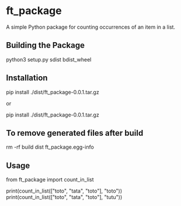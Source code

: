 # ft_package

A simple Python package for counting occurrences of an item in a list.

## Building the Package

python3 setup.py sdist bdist_wheel


## Installation

pip install ./dist/ft_package-0.0.1.tar.gz

or

pip install ./dist/ft_package-0.0.1.tar.gz


## To remove generated files after build

rm -rf build dist ft_package.egg-info


## Usage

from ft_package import count_in_list

print(count_in_list(["toto", "tata", "toto"], "toto"))  
print(count_in_list(["toto", "tata", "toto"], "tutu"))   
